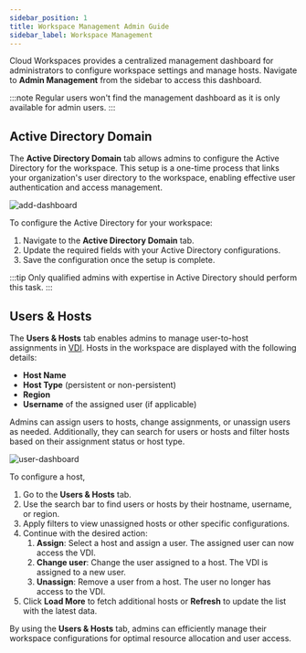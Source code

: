 ```yaml
---
sidebar_position: 1
title: Workspace Management Admin Guide
sidebar_label: Workspace Management
---
```



Cloud Workspaces provides a centralized management dashboard for administrators to configure workspace settings and manage hosts. Navigate to **Admin Management** from the sidebar to access this dashboard.

:::note
Regular users won't find the management dashboard as it is only available for admin users.
:::


## Active Directory Domain

The **Active Directory Domain** tab allows admins to configure the Active Directory for the workspace. This setup is a one-time process that links your organization's user directory to the workspace, enabling effective user authentication and access management.

![add-dashboard](/img/runbook-images/management-dashboard.png)


To configure the Active Directory for your workspace:
1. Navigate to the **Active Directory Domain** tab.
2. Update the required fields with your Active Directory configurations.
3. Save the configuration once the setup is complete.

:::tip
Only qualified admins with expertise in Active Directory should perform this task.
:::

## Users & Hosts

The **Users & Hosts** tab enables admins to manage user-to-host assignments in [VDI](./remote-desktop-enviroment/index.md). Hosts in the workspace are displayed with the following details:
- **Host Name**
- **Host Type** (persistent or non-persistent)
- **Region**
- **Username** of the assigned user (if applicable)

Admins can assign users to hosts, change assignments, or unassign users as needed. Additionally, they can search for users or hosts and filter hosts based on their assignment status or host type.

![user-dashboard](/img/runbook-images/user-dashboard.png)


To configure a host, 

1. Go to the **Users & Hosts** tab.
2. Use the search bar to find users or hosts by their hostname, username, or region.
3. Apply filters to view unassigned hosts or other specific configurations.
4. Continue with the desired action:
   1. **Assign**: Select a host and assign a user. The assigned user can now access the VDI.
   2. **Change user**: Change the user assigned to a host. The VDI is assigned to a new user.
   3. **Unassign**: Remove a user from a host. The user no longer has access to the VDI.
5. Click **Load More** to fetch additional hosts or **Refresh** to update the list with the latest data.

By using the **Users & Hosts** tab, admins can efficiently manage their workspace configurations for optimal resource allocation and user access.
